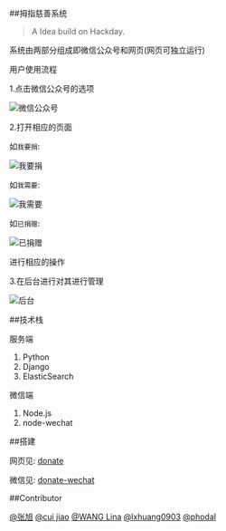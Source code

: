 ##拇指慈善系统

> A Idea build on Hackday.

系统由两部分组成即微信公众号和网页(网页可独立运行)

用户使用流程

1.点击微信公众号的选项

![微信公众号](imgs/wechat.jpg)

2.打开相应的页面

如``我要捐``:

![我要捐](imgs/donate.jpg)


如``我需要``:

![我需要](imgs/need.jpg)


如``已捐赠``:

![已捐赠](imgs/search.jpg)

进行相应的操作

3.在后台进行对其进行管理

![后台](imgs/backend.jpg)

##技术栈

服务端

1. Python
2. Django
3. ElasticSearch

微信端

1. Node.js
2. node-wechat

##搭建

网页见: [donate](https://github.com/icharity/donate)

微信见: [donate-wechat](https://github.com/icharity/donate-wechat)

##Contributor

[@张旭](https://github.com/raingxm)
[@cui jiao](https://github.com/cuijiao)
[@WANG Lina](https://github.com/wanglina)
[@lxhuang0903](https://github.com/lxhuang0903)
[@phodal](https://github.com/phodal)
